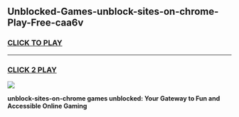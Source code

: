 
## Unblocked-Games-unblock-sites-on-chrome-Play-Free-caa6v
<h3>
<a href="https://premium76.site?title=unblock-sites-on-chrome&ref=23A">CLICK TO PLAY</a></h3>
<hr>

<h3>
<a href="https://premium76.site?title=unblock-sites-on-chrome&ref=23A">CLICK 2 PLAY</a>
  
</h3>

<a href="https://premium76.site?title=unblock-sites-on-chrome&ref=23A"><img src="https://clearcache.store/games.png"></a>


**unblock-sites-on-chrome games unblocked: Your Gateway to Fun and Accessible Online Gaming**
